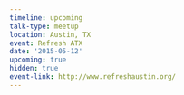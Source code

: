 ```yaml
---
timeline: upcoming
talk-type: meetup
location: Austin, TX
event: Refresh ATX
date: '2015-05-12'
upcoming: true
hidden: true
event-link: http://www.refreshaustin.org/
---
```

